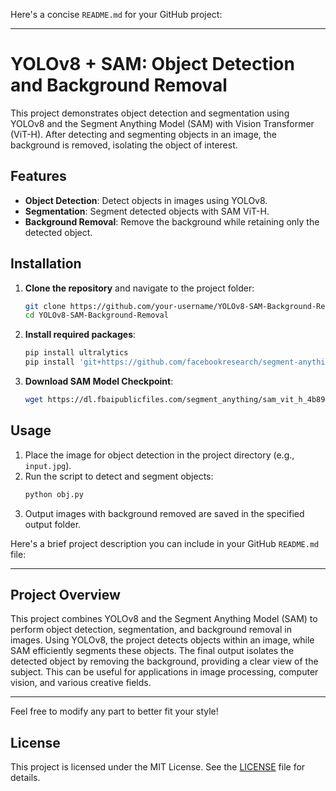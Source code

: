 Here's a concise `README.md` for your GitHub project:

---

# YOLOv8 + SAM: Object Detection and Background Removal

This project demonstrates object detection and segmentation using YOLOv8 and the Segment Anything Model (SAM) with Vision Transformer (ViT-H). After detecting and segmenting objects in an image, the background is removed, isolating the object of interest.

## Features

- **Object Detection**: Detect objects in images using YOLOv8.
- **Segmentation**: Segment detected objects with SAM ViT-H.
- **Background Removal**: Remove the background while retaining only the detected object.

## Installation

1. **Clone the repository** and navigate to the project folder:
   ```bash
   git clone https://github.com/your-username/YOLOv8-SAM-Background-Removal.git
   cd YOLOv8-SAM-Background-Removal
   ```

2. **Install required packages**:
   ```bash
   pip install ultralytics
   pip install 'git+https://github.com/facebookresearch/segment-anything.git'
   ```

3. **Download SAM Model Checkpoint**:
   ```bash
   wget https://dl.fbaipublicfiles.com/segment_anything/sam_vit_h_4b8939.pth
   ```

## Usage

1. Place the image for object detection in the project directory (e.g., `input.jpg`).
2. Run the script to detect and segment objects:
   ```bash
   python obj.py
   ```
3. Output images with background removed are saved in the specified output folder.

Here's a brief project description you can include in your GitHub `README.md` file:

---

## Project Overview

This project combines YOLOv8 and the Segment Anything Model (SAM) to perform object detection, segmentation, and background removal in images. Using YOLOv8, the project detects objects within an image, while SAM efficiently segments these objects. The final output isolates the detected object by removing the background, providing a clear view of the subject. This can be useful for applications in image processing, computer vision, and various creative fields. 

--- 

Feel free to modify any part to better fit your style!


## License

This project is licensed under the MIT License. See the [LICENSE](LICENSE) file for details.
